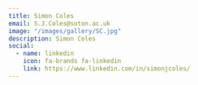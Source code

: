 ```yaml
---
title: Simon Coles
email: S.J.Coles@soton.ac.uk
image: "/images/gallery/SC.jpg"
description: Simon Coles
social:
  - name: linkedin
    icon: fa-brands fa-linkedin
    link: https://www.linkedin.com/in/simonjcoles/
---
```


